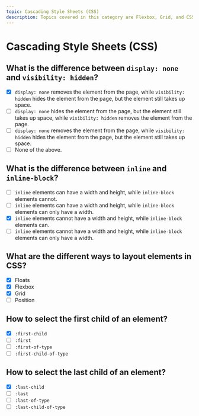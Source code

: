 ```yaml
---
topic: Cascading Style Sheets (CSS)
description: Topics covered in this category are Flexbox, Grid, and CSS Selectors e.t.c
---
```


# Cascading Style Sheets (CSS)

## What is the difference between `display: none` and `visibility: hidden`?

- [x] `display: none` removes the element from the page, while `visibility: hidden` hides the element from the page, but the element still takes up space.
- [ ] `display: none` hides the element from the page, but the element still takes up space, while `visibility: hidden` removes the element from the page.
- [ ] `display: none` removes the element from the page, while `visibility: hidden` hides the element from the page, but the element still takes up space.
- [ ] None of the above.

## What is the difference between `inline` and `inline-block`?

- [ ] `inline` elements can have a width and height, while `inline-block` elements cannot.
- [ ] `inline` elements can have a width and height, while `inline-block` elements can only have a width.
- [x] `inline` elements cannot have a width and height, while `inline-block` elements can.
- [ ] `inline` elements cannot have a width and height, while `inline-block` elements can only have a width.

## What are the different ways to layout elements in CSS?

- [x] Floats
- [x] Flexbox
- [x] Grid
- [ ] Position

## How to select the first child of an element?

- [x] `:first-child`
- [ ] `:first`
- [ ] `:first-of-type`
- [ ] `:first-child-of-type`

## How to select the last child of an element?

- [x] `:last-child`
- [ ] `:last`
- [ ] `:last-of-type`
- [ ] `:last-child-of-type`
